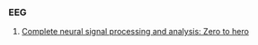### EEG

1. [Complete neural signal processing and analysis: Zero to hero](https://www.udemy.com/course/solved-challenges-ants/)
